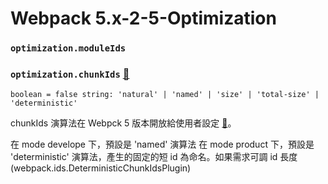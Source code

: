 # Webpack 5.x-2-5-Optimization

### `optimization.moduleIds`

### `optimization.chunkIds` [:book:](https://webpack.js.org/configuration/optimization/#optimizationchunkids)

`boolean = false string: 'natural' | 'named' | 'size' | 'total-size' | 'deterministic'`

chunkIds 演算法在 Webpck 5 版本開放給使用者設定 [:book:](https://webpack.js.org/blog/2020-10-10-webpack-5-release/#named-chunk-ids)。

在 mode develope 下，預設是 'named' 演算法
在 mode product 下，預設是 'deterministic' 演算法，產生的固定的短 id 為命名。如果需求可調 id 長度(webpack.ids.DeterministicChunkIdsPlugin)
